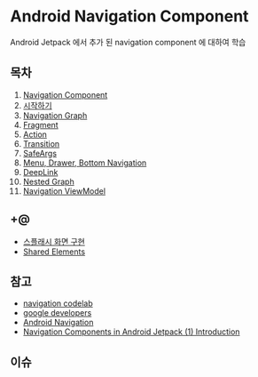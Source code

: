 # Android Navigation Component
Android Jetpack 에서 추가 된 navigation component 에 대하여 학습

## 목차
1. [Navigation Component](https://github.com/StudyFork/CleanArchitectureStudy01/tree/master/01_navigation_component/01_navigation_component.md)
2. [시작하기](https://github.com/StudyFork/CleanArchitectureStudy01/tree/master/01_navigation_component/02_시작하기.md)
3. [Navigation Graph](https://github.com/StudyFork/CleanArchitectureStudy01/tree/master/01_navigation_component/03_navigation_graph.md)
4. [Fragment](https://github.com/StudyFork/CleanArchitectureStudy01/tree/master/01_navigation_component/04_fragment.md)
5. [Action](https://github.com/StudyFork/CleanArchitectureStudy01/tree/master/01_navigation_component/05_action.md)
6. [Transition]()
7. [SafeArgs]()
8. [Menu, Drawer, Bottom Navigation]()
9. [DeepLink]()
10. [Nested Graph]()
11. [Navigation ViewModel]()

## +@
* [스플래시 화면 구현]()
* [Shared Elements]()

## 참고
* [navigation codelab](https://codelabs.developers.google.com/codelabs/android-navigation/index.html?index=..%2F..index#0)
* [google developers](https://developer.android.com/guide/navigation)
* [Android Navigation](https://brunch.co.kr/@oemilk/210)
* [Navigation Components in Android Jetpack (1) Introduction
](https://medium.com/@maryangmin/navigation-components-in-android-jetpack-1-introduction-e38442f70f)

## 이슈
